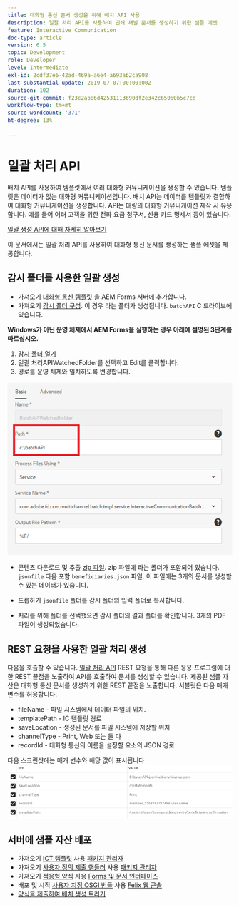 ```yaml
---
title: 대화형 통신 문서 생성을 위해 배치 API 사용
description: 일괄 처리 API를 사용하여 인쇄 채널 문서를 생성하기 위한 샘플 에셋
feature: Interactive Communication
doc-type: article
version: 6.5
topic: Development
role: Developer
level: Intermediate
exl-id: 2cdf37e6-42ad-469a-a6e4-a693ab2ca908
last-substantial-update: 2019-07-07T00:00:00Z
duration: 102
source-git-commit: f23c2ab86d42531113690df2e342c65060b5c7cd
workflow-type: tm+mt
source-wordcount: '371'
ht-degree: 13%

---
```


# 일괄 처리 API

배치 API를 사용하여 템플릿에서 여러 대화형 커뮤니케이션을 생성할 수 있습니다. 템플릿은 데이터가 없는 대화형 커뮤니케이션입니다. 배치 API는 데이터를 템플릿과 결합하여 대화형 커뮤니케이션을 생성합니다. API는 대량의 대화형 커뮤니케이션 제작 시 유용합니다. 예를 들어 여러 고객을 위한 전화 요금 청구서, 신용 카드 명세서 등이 있습니다.

[일괄 생성 API에 대해 자세히 알아보기](https://experienceleague.adobe.com/docs/experience-manager-65/forms/interactive-communications/generate-multiple-interactive-communication-using-batch-api.html)

이 문서에서는 일괄 처리 API를 사용하여 대화형 통신 문서를 생성하는 샘플 에셋을 제공합니다.

## 감시 폴더를 사용한 일괄 생성

* 가져오기 [대화형 통신 템플릿](assets/Beneficiaries-confirmation.zip) 을 AEM Forms 서버에 추가합니다.
* 가져오기 [감시 폴더 구성](assets/batch-generation-api.zip). 이 경우 라는 폴더가 생성됩니다. `batchAPI` C 드라이브에 있습니다.

**Windows가 아닌 운영 체제에서 AEM Forms을 실행하는 경우 아래에 설명된 3단계를 따르십시오.**

1. [감시 폴더 열기](http://localhost:4502/libs/fd/core/WatchfolderUI/content/UI.html)
2. 일괄 처리APIWatchedFolder를 선택하고 Edit를 클릭합니다.
3. 경로를 운영 체제와 일치하도록 변경합니다.

![path](assets/watched-folder-batch-api-basic.PNG)

* 콘텐츠 다운로드 및 추출 [zip 파일](assets/jsonfile.zip). zip 파일에 라는 폴더가 포함되어 있습니다. `jsonfile` 다음 포함 `beneficiaries.json` 파일. 이 파일에는 3개의 문서를 생성할 수 있는 데이터가 있습니다.

* 드롭하기 `jsonfile` 폴더를 감시 폴더의 입력 폴더로 복사합니다.
* 처리를 위해 폴더를 선택했으면 감시 폴더의 결과 폴더를 확인합니다. 3개의 PDF 파일이 생성되었습니다.

## REST 요청을 사용한 일괄 처리 생성

다음을 호출할 수 있습니다. [일괄 처리 API](https://helpx.adobe.com/experience-manager/6-5/forms/javadocs/index.html) REST 요청을 통해 다른 응용 프로그램에 대한 REST 끝점을 노출하여 API를 호출하여 문서를 생성할 수 있습니다.
제공된 샘플 자산은 대화형 통신 문서를 생성하기 위한 REST 끝점을 노출합니다. 서블릿은 다음 매개변수를 허용합니다.

* fileName - 파일 시스템에서 데이터 파일의 위치.
* templatePath - IC 템플릿 경로
* saveLocation - 생성된 문서를 파일 시스템에 저장할 위치
* channelType - Print, Web 또는 둘 다
* recordId - 대화형 통신의 이름을 설정할 요소의 JSON 경로

다음 스크린샷에는 매개 변수와 해당 값이 표시됩니다
![샘플 요청](assets/generate-ic-batch-servlet.PNG)

## 서버에 샘플 자산 배포

* 가져오기 [ICT 템플릿](assets/ICTemplate.zip) 사용 [패키지 관리자](http://localhost:4502/crx/packmgr/index.jsp)
* 가져오기 [사용자 정의 제출 핸들러](assets/BatchAPICustomSubmit.zip) 사용 [패키지 관리자](http://localhost:4502/crx/packmgr/index.jsp)
* 가져오기 [적응형 양식](assets/BatchGenerationAPIAF.zip) 사용 [Forms 및 문서 인터페이스](http://localhost:4502/aem/forms.html/content/dam/formsanddocuments)
* 배포 및 시작 [사용자 지정 OSGI 번들](assets/batchgenerationapi.batchgenerationapi.core-1.0-SNAPSHOT.jar) 사용 [Felix 웹 콘솔](http://localhost:4502/system/console/bundles)
* [양식을 제출하여 배치 생성 트리거](http://localhost:4502/content/dam/formsanddocuments/batchgenerationapi/jcr:content?wcmmode=disabled)
